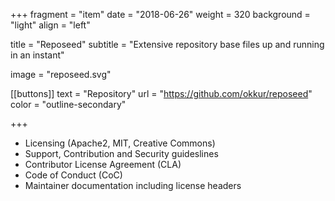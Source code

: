 +++
fragment = "item"
date = "2018-06-26"
weight = 320
background = "light"
align = "left"

title = "Reposeed"
subtitle = "Extensive repository base files up and running in an instant"

image = "reposeed.svg"

[[buttons]]
  text = "Repository"
  url = "https://github.com/okkur/reposeed"
  color = "outline-secondary"

+++

* Licensing (Apache2, MIT, Creative Commons)
* Support, Contribution and Security guideslines
* Contributor License Agreement (CLA)
* Code of Conduct (CoC)
* Maintainer documentation including license headers
